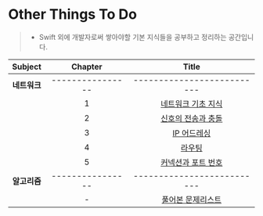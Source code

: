 # Other Things To Do
> - Swift 외에 개발자로써 쌓아야할 기본 지식들을 공부하고 정리하는 공간입니다.

| Subject | Chapter | Title |
| :---: | :---: | :---: |
| **네트워크** | ---------------- | -------------------------- |
| | 1 | [네트워크 기초 지식](https://github.com/wargi/Etc/blob/master/Network/Chapter1.md) |
| | 2 | [신호의 전송과 충돌](https://github.com/wargi/Etc/blob/master/Network/Chapter2.md) |
| | 3 | [IP 어드레싱](https://github.com/wargi/Etc/blob/master/Network/Chapter3.md) |
| | 4 | [라우팅](https://github.com/wargi/Etc/blob/master/Network/Chapter4.md) |
| | 5 | [커넥션과 포트 번호](https://github.com/wargi/Etc/blob/master/Network/Chapter5.md) |
| **알고리즘** | ---------------- | -------------------------- | ----------------- |
| | - | [풀어본 문제리스트](https://github.com/wargi/Etc/blob/master/1920_README.md) | - |

